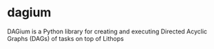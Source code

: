 # dagium
DAGium is a Python library for creating and executing Directed Acyclic Graphs (DAGs) of tasks on top of Lithops
